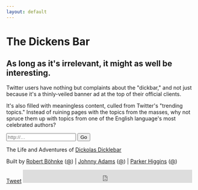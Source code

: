 ```yaml
---
layout: default
---
```


# The Dickens Bar

## As long as it's irrelevant, it might as well be interesting.

Twitter users have nothing but complaints about the "dickbar," and not just because
it's a thinly-veiled banner ad at the top of their official clients.

It's also filled with meaningless content, culled from Twitter's "trending topics."
Instead of ruining pages with the topics from the masses, why not spruce them up with topics from one of the English language's most celebrated authors?

<form id="input-form" action="goto" method="GET">
	<input class="url" type="text" name="url" placeholder="http://…"/>
	<input class="button" value="Go" type="submit" />
</form>

The Life and Adventures of [Dickolas Dicklebar][dickbar]

Built by
[Robert B&ouml;hnke][robb] ([@][robb_twitter]) | [Johnny Adams][johnny] ([@][johnny_twitter]) | [Parker Higgins][parker] ([@][parker_twitter])

<div id="share">
	<a href="http://twitter.com/share" class="twitter-share-button" data-count="horizontal">Tweet</a>
	<iframe class="facebook" src="http://www.facebook.com/plugins/like.php?href=http%3A%2F%2Fthedickensbar.com&amp;layout=standard&amp;show_faces=false&amp;width=450&amp;action=like&amp;font=arial&amp;colorscheme=light&amp;height=35" style="border:none; overflow:hidden; width:450px; height:35px;"></iframe>
</div>

[robb]:           http://robb.is
[robb_twitter]:   http://twitter.com/ceterum_censeo
[parker]:         http://parkerhiggins.net
[parker_twitter]: http://twitter.com/thisisparker
[johnny]:         http://johndadams.com
[johnny_twitter]: http://twitter.com/johnnyadams
[dickbar]:        http://dickbar.org

